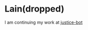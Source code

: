 
# Lain(dropped)
I am continuing my work at [justice-bot](https://github.com/rootblind/justice-bot)
